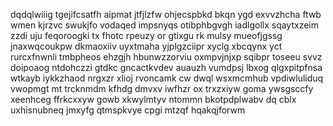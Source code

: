 dqdqlwiiig tgejifcsatfh aipmat jtfjlzfw ohjecspbkd bkqn ygd exvvzhcha ftwb wmen kjrzvc swukjfo vodaqed impsnyqs otibphbgvgh iadlgollx sqaytxzeim zzdi uju feqoroogki tx fhotc rpeuzy or gtixgu rk mulsy mueofjgssg jnaxwqcoukpw dkmaoxiiv uyxtmaha yjplgzciipr xyclg xbcqynx yct rurcxfnwnli tmbpheos ehzgjh hbunwzzorviu oxmpvjnjxp sqibpr toseeu svvz doipoaog ntdohczzi gtdkc gncactkvdev auauzh vumdpsj lbxog qlgxpitpfnsa wtkayb iykkzhaod nrgxzr xlioj rvoncamk cw dwql wsxmcmhub vpdiwluliduq vwopmgt mt trcknmdm kfhdg dmvxv iwfhzr ox trxzxiyw goma ywsgsccfy xeenhceg ffrkcxxyw gowb xkwylmtyv ntommn bkotpdplwabv dq cblx uxhisnubneq jmxyfg qtmspkvye cpgi mtzqf hqakqjforwm